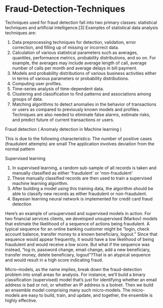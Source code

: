 # Fraud-Detection-Techniques

Techniques used for fraud detection fall into two primary classes: statistical techniques and artificial intelligence.[3] Examples of statistical data analysis techniques are:

1) Data preprocessing techniques for detection, validation, error correction, and filling up of missing or incorrect data.
2) Calculation of various statistical parameters such as averages, quantiles, performance metrics, probability distributions, 
   and so on. For example, the averages may include average length of call, average number of calls per month and average 
   delays in bill payment.
3) Models and probability distributions of various business activities either in terms of various parameters or 
   probability distributions.
4) Computing user profiles.
5) Time-series analysis of time-dependent data.
6) Clustering and classification to find patterns and associations among groups of data.
7) Matching algorithms to detect anomalies in the behavior of transactions or users as compared to previously known models 
   and profiles. Techniques are also needed to eliminate false alarms, estimate risks, and predict future of current 
   transactions or users.
   
Fraud detection ( Anomaly detection in Machine learning ) 

This is due to the following characteristics:
The number of positive cases (fraudulent attempts) are small
The application involves deviation from the normal pattern
   

Supervised learning
1) In supervised learning, a random sub-sample of all records is taken and manually classified as 
   either 'fraudulent' or 'non-fraudulent'
2) These manually classified records are then used to train a supervised machine learning algorithm.
3) After building a model using this training data, the algorithm should be able to classify new records as 
   either fraudulent or non-fraudulent.
4) Bayesian learning neural network is implemented for credit card fraud detection

Here’s an example of unsupervised and supervised models in action. For two financial services clients,
we developed unsupervised (Markov) models that estimate the likelihood of a sequence of actions being fraudulent. 
A typical sequence for an online banking customer might be “login, check account balance, transfer money to a 
known beneficiary, logout.” Since that sequence would appear frequently, it would have a low likelihood of being 
fraudulent and would receive a low score. But what if the sequence was instead, “log in, password change, email change, 
add a new beneficiary, transfer money, delete beneficiary, logout”?That is an atypical sequence and would result in a 
high score indicating fraud.

Micro-models, as the name implies, break down the fraud-detection problem into small areas for analysis.
For instance, we’ll build a binary classification (supervised) model that’s just for identifying whether an email address 
is bad or not, or whether an IP address is a botnet. Then we build an ensemble model comprising many such micro-models.
The micro-models are easy to build, train, and update, and together, the ensemble is highly effective.
